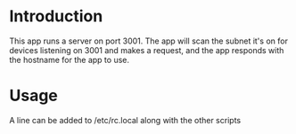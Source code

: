 # Introduction #
This app runs a server on port 3001. The app will scan the subnet it's on for devices listening on 3001 and makes a request, and the app responds with the hostname for the app to use.

# Usage #
A line can be added to /etc/rc.local along with the other scripts
